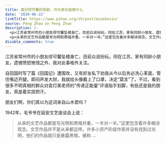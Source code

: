 ```yaml
---
title: 面对缪可馨的悲剧，作为家长能做什么
date: '2020-06-22'
linkTitle: https://www.pzhao.org/zh/post/miaokexin/
source: Peng Zhao on Peng Zhao
description: |-
  <p>江苏省常州市的小朋友缪可馨坠楼身亡，目前众说纷纭。同在江苏，家有同龄小朋友，遗憾愤怒惋惜之外，我对此事格外关注。</p> <p>自回国时写了篇《回国记》遭围攻，又有好友私下劝我从今以后务必洗心革面，管住嘴迈开腿，即闷声发大财，我就给头像戴上了口罩，决定“莫言”了。不过，看到很多不明真相的群众对袁灯美老师的“传递正能量”评语指手划脚，有些还是我的朋友，真是着实捏把汗。</p> <p>朋友们啊，你们真以为这词来自山木君吗？</p> <p>1942年，毛爷爷在延安文艺座谈会上说：</p> <blockquote>
  <p>从来的文艺作品都是写光明和黑暗并重，一半对一半。”这里包含着许多糊涂观念。文艺作品并不是从来都这样。许多小资产阶级作家并没有找到过光明，他们的作品就只是暴露黑暗，被称 ...
disable_comments: true
---
```

<p>江苏省常州市的小朋友缪可馨坠楼身亡，目前众说纷纭。同在江苏，家有同龄小朋友，遗憾愤怒惋惜之外，我对此事格外关注。</p> <p>自回国时写了篇《回国记》遭围攻，又有好友私下劝我从今以后务必洗心革面，管住嘴迈开腿，即闷声发大财，我就给头像戴上了口罩，决定“莫言”了。不过，看到很多不明真相的群众对袁灯美老师的“传递正能量”评语指手划脚，有些还是我的朋友，真是着实捏把汗。</p> <p>朋友们啊，你们真以为这词来自山木君吗？</p> <p>1942年，毛爷爷在延安文艺座谈会上说：</p> <blockquote>
<p>从来的文艺作品都是写光明和黑暗并重，一半对一半。”这里包含着许多糊涂观念。文艺作品并不是从来都这样。许多小资产阶级作家并没有找到过光明，他们的作品就只是暴露黑暗，被称 ...